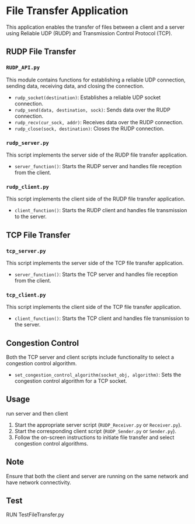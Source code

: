 # File Transfer Application

This application enables the transfer of files between a client and a server using Reliable UDP (RUDP) and Transmission Control Protocol (TCP).

## RUDP File Transfer

### `RUDP_API.py`

This module contains functions for establishing a reliable UDP connection, sending data, receiving data, and closing the connection.

- `rudp_socket(destination)`: Establishes a reliable UDP socket connection.
- `rudp_send(data, destination, sock)`: Sends data over the RUDP connection.
- `rudp_recv(cur_sock, addr)`: Receives data over the RUDP connection.
- `rudp_close(sock, destination)`: Closes the RUDP connection.

### `rudp_server.py`

This script implements the server side of the RUDP file transfer application.

- `server_function()`: Starts the RUDP server and handles file reception from the client.

### `rudp_client.py`

This script implements the client side of the RUDP file transfer application.

- `client_function()`: Starts the RUDP client and handles file transmission to the server.

## TCP File Transfer

### `tcp_server.py`

This script implements the server side of the TCP file transfer application.

- `server_function()`: Starts the TCP server and handles file reception from the client.

### `tcp_client.py`

This script implements the client side of the TCP file transfer application.

- `client_function()`: Starts the TCP client and handles file transmission to the server.

## Congestion Control

Both the TCP server and client scripts include functionality to select a congestion control algorithm.

- `set_congestion_control_algorithm(socket_obj, algorithm)`: Sets the congestion control algorithm for a TCP socket.

## Usage
run server and then client

1. Start the appropriate server script (`RUDP_Receiver.py` or `Receiver.py`).
2. Start the corresponding client script (`RUDP_Sender.py` or `Sender.py`).
3. Follow the on-screen instructions to initiate file transfer and select congestion control algorithms.

## Note

Ensure that both the client and server are running on the same network and have network connectivity.
## Test

RUN TestFileTransfer.py
